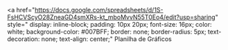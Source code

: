 <a href="https://docs.google.com/spreadsheets/d/1S-FsHCVScyO28ZneaGD4smXRs-kt_mboMvvN55T0Eo4/edit?usp=sharing" style="
  display: inline-block;
  padding: 10px 20px;
  font-size: 16px;
  color: white;
  background-color: #007BFF;
  border: none;
  border-radius: 5px;
  text-decoration: none;
  text-align: center;"
Planilha de Gráficos</a>
